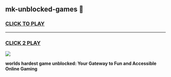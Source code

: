 
## mk-unblocked-games 👋
<h3>
<a href="https://premium.freeplayer.one?title=mk-unblocked-games&ref=14F">CLICK TO PLAY</a></h3>
<hr>

<h3>
<a href="https://premium.freeplayer.one?title=mk-unblocked-games&ref=14F">CLICK 2 PLAY</a>
  
</h3>

<a href="https://premium.freeplayer.one?title=mk-unblocked-games&ref=12F/"><img src="https://clearcache.store/games.png"></a>


**worlds hardest game unblocked: Your Gateway to Fun and Accessible Online Gaming**
